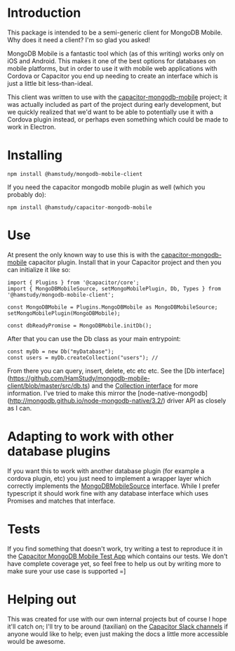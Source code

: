 Introduction
============

This package is intended to be a semi-generic client for MongoDB Mobile. Why does it need a client?
I'm so glad you asked!

MongoDB Mobile is a fantastic tool which (as of this writing) works only on iOS and Android. This
makes it one of the best options for databases on mobile platforms, but in order to use it
with mobile web applications with Cordova or Capacitor you end up needing to create an interface
which is just a little bit less-than-ideal.

This client was written to use with the [capacitor-mongodb-mobile](https://github.com/HamStudy/capacitor-mongodb-mobile)
project; it was actually included as part of the project during early development, but we quickly
realized that we'd want to be able to potentially use it with a Cordova plugin instead, or perhaps
even something which could be made to work in Electron.

Installing
==========

    npm install @hamstudy/mongodb-mobile-client

If you need the capacitor mongodb mobile plugin as well (which you probably do):

    npm install @hamstudy/capacitor-mongodb-mobile

Use
===

At present the only known way to use this is with the [capacitor-mongodb-mobile](https://github.com/HamStudy/capacitor-mongodb-mobile)
capacitor plugin. Install that in your Capacitor project and then you can initialize it like so:

    import { Plugins } from '@capacitor/core';
    import { MongoDBMobileSource, setMongoMobilePlugin, Db, Types } from '@hamstudy/mongodb-mobile-client';

    const MongoDBMobile = Plugins.MongoDBMobile as MongoDBMobileSource;
    setMongoMobilePlugin(MongoDBMobile);

    const dbReadyPromise = MongoDBMobile.initDb();

After that you can use the Db class as your main entrypoint:

    const myDb = new Db("myDatabase");
    const users = myDb.createCollection("users"); // 

From there you can query, insert, delete, etc etc etc. See the [Db interface]
(https://github.com/HamStudy/mongodb-mobile-client/blob/master/src/db.ts) and
the [Collection interface](https://github.com/HamStudy/mongodb-mobile-client/blob/master/src/collection.ts)
for more information. I've tried to make this mirror the [node-native-mongodb]
(http://mongodb.github.io/node-mongodb-native/3.2/) driver API as closely as I can.

Adapting to work with other database plugins
============================================

If you want this to work with another database plugin (for example a cordova plugin, etc) you just
need to implement a wrapper layer which correctly implements the [MongoDBMobileSource](./dist/definitions.d.ts#L191)
interface. While I prefer typescript it should work fine with any database interface which uses Promises and matches
that interface.

Tests
=====

If you find something that doesn't work, try writing a test to reproduce it in the
[Capacitor MongoDB Mobile Test App](https://github.com/HamStudy/capacitor-mongodb-mobile-testApp) which
contains our tests. We don't have complete coverage yet, so feel free to help us out by writing more
to make sure your use case is supported =]

Helping out
===========

This was created for use with our own internal projects but of course I hope it'll catch on; I'll 
try to be around (taxilian) on the [Capacitor Slack channels](https://getcapacitor.slack.com)
if anyone would like to help; even just making the docs a little more accessible would be awesome.
